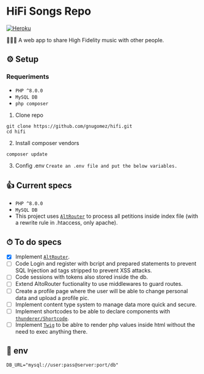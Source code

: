 # HiFi Songs Repo
[![Heroku](https://heroku-badge.herokuapp.com/?app=gnugomez-hifi)](https://gnugomez-hifi.herokuapp.com)

👨🏻‍🎤 A web app to share High Fidelity music with other people.

## ⚙️ Setup
### Requeriments
- `PHP ^8.0.0`
- `MySQL DB`
- `php composer`


1. Clone repo
```
git clone https://github.com/gnugomez/hifi.git
cd hifi
```
2. Install composer vendors
```
composer update
```
3. Config .env
`
Create an .env file and put the below variables.
`

## 👍 Current specs
- `PHP ^8.0.0`
- `MySQL DB`
- This project uses [`AltRouter`](https://github.com/dannyvankooten/AltoRouter) to process all petitions inside index file (with a rewrite rule in .htaccess, only apache).
## ⏱ To do specs
- [x] Implement [`AltRouter`](https://github.com/dannyvankooten/AltoRouter).
- [ ] Code Login and register with bcript and prepared statements to prevent SQL Injection ad tags stripped to prevent XSS attacks.
- [ ] Code sessions with tokens also stored inside the db.
- [ ] Extend AltoRouter fuctionality to use middlewares to guard routes.
- [ ] Create a profile page where the user will be able to change personal data and upload a profile pic.
- [ ] Implement content type system to manage data more quick and secure.
- [ ] Implement shortcodes to be able to declare components with [`thunderer/Shortcode`](https://github.com/thunderer/Shortcode).
- [ ] Implement [`Twig`](https://github.com/twigphp/Twig) to be ablre to render php values inside html without the need to exec anything there.

## 🧮 env
```
DB_URL="mysql://user:pass@server:port/db"
```

